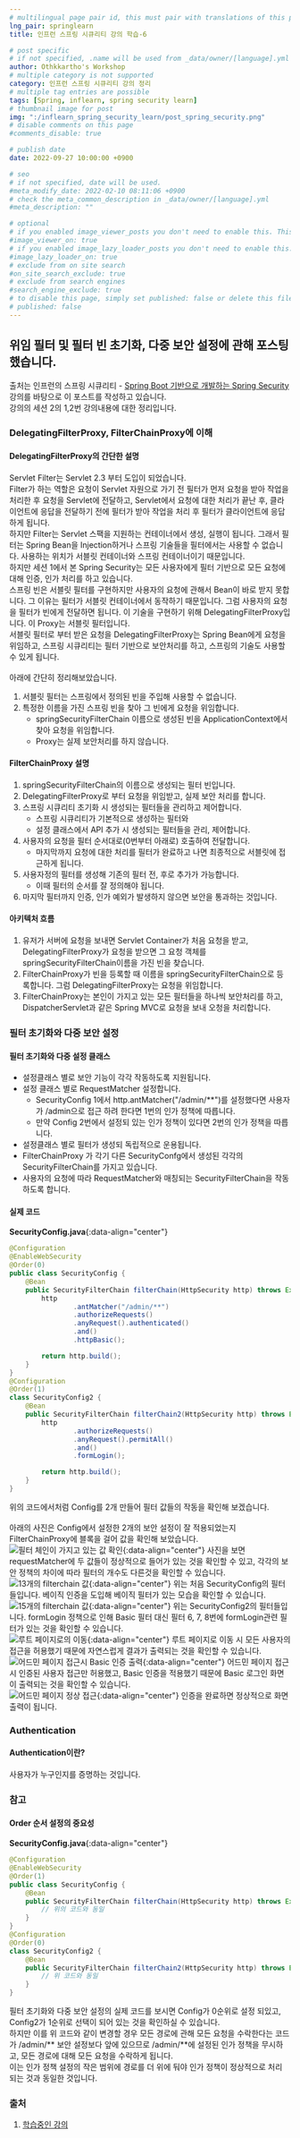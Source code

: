 ```yaml
---
# multilingual page pair id, this must pair with translations of this page. (This name must be unique)
lng_pair: springlearn
title: 인프런 스프링 시큐리티 강의 학습-6

# post specific
# if not specified, .name will be used from _data/owner/[language].yml
author: Othkkartho's Workshop
# multiple category is not supported
category: 인프런 스프링 시큐리티 강의 정리
# multiple tag entries are possible
tags: [Spring, inflearn, spring security learn]
# thumbnail image for post
img: ":/inflearn_spring_security_learn/post_spring_security.png"
# disable comments on this page
#comments_disable: true

# publish date
date: 2022-09-27 10:00:00 +0900

# seo
# if not specified, date will be used.
#meta_modify_date: 2022-02-10 08:11:06 +0900
# check the meta_common_description in _data/owner/[language].yml
#meta_description: ""

# optional
# if you enabled image_viewer_posts you don't need to enable this. This is only if image_viewer_posts = false
#image_viewer_on: true
# if you enabled image_lazy_loader_posts you don't need to enable this. This is only if image_lazy_loader_posts = false
#image_lazy_loader_on: true
# exclude from on site search
#on_site_search_exclude: true
# exclude from search engines
#search_engine_exclude: true
# to disable this page, simply set published: false or delete this file
# published: false
---
```


<!-- outline-start -->

위임 필터 및 필터 빈 초기화, 다중 보안 설정에 관해 포스팅 했습니다.
---------------------------------------------------------------

출처는 인프런의 스프링 시큐리티 - [Spring Boot 기반으로 개발하는 Spring Security](https://www.inflearn.com/course/%EC%BD%94%EC%96%B4-%EC%8A%A4%ED%94%84%EB%A7%81-%EC%8B%9C%ED%81%90%EB%A6%AC%ED%8B%B0)강의를 바탕으로 이 포스트를 작성하고 있습니다.<br>
강의의 세션 2의 1,2번 강의내용에 대한 정리입니다.

<!-- outline-end -->

### DelegatingFilterProxy, FilterChainProxy에 이해
#### DelegatingFilterProxy의 간단한 설명
Servlet Filter는 Servlet 2.3 부터 도입이 되었습니다.<br>
Filter가 하는 역할은 요청이 Servlet 자원으로 가기 전 필터가 먼저 요청을 받아 작업을 처리한 후 요청을 Servlet에 전달하고, Servlet에서 요청에 대한 처리가 끝난 후, 클라이언트에 응답을 전달하기 전에 필터가 받아 작업을 처리 후 필터가 클라이언트에 응답하게 됩니다.<br>
하지만 Filter는 Servlet 스팩을 지원하는 컨테이너에서 생성, 실행이 됩니다. 그래서 필터는 Spring Bean을 Injection하거나 스프링 기술들을 필터에서는 사용할 수 없습니다. 사용하는 위치가 서블릿 컨테이너와 스프링 컨테이너이기 때문입니다.<br>
하지만 세션 1에서 본 Spring Security는 모든 사용자에게 필터 기반으로 모든 요청에 대해 인증, 인가 처리를 하고 있습니다.<br>
스프링 빈은 서블릿 필터를 구현하지만 사용자의 요청에 관해서 Bean이 바로 받지 못합니다. 그 이유는 필터가 서블릿 컨테이너에서 동작하기 때문입니다. 그럼 사용자의 요청을 필터가 빈에게 전달하면 됩니다. 이 기술을 구현하기 위해 DelegatingFilterProxy입니다. 이 Proxy는 서블릿 필터입니다.<br>
서블릿 필터로 부터 받은 요청을 DelegatingFilterProxy는 Spring Bean에게 요청을 위임하고, 스프링 시큐리티는 필터 기반으로 보안처리를 하고, 스프링의 기술도 사용할 수 있게 됩니다.<br><br>
아래에 간단히 정리해보았습니다.
1. 서블릿 필터는 스프링에서 정의된 빈을 주입해 사용할 수 없습니다.
2. 특정한 이름을 가진 스프링 빈을 찾아 그 빈에게 요청을 위임합니다.
    - springSecurityFilterChain 이름으로 생성된 빈을 ApplicationContext에서 찾아 요청을 위임합니다.
    - Proxy는 실제 보안처리를 하지 않습니다.

#### FilterChainProxy 설명
1. springSecurityFilterChain의 이름으로 생성되는 필터 빈입니다.
2. DelegatingFilterProxy로 부터 요청을 위임받고, 실제 보안 처리를 합니다.
3. 스프링 시큐리티 초기화 시 생성되는 필터들을 관리하고 제어합니다.
    - 스프링 시큐리티가 기본적으로 생성하는 필터와
    - 설정 클래스에서 API 추가 시 생성되는 필터들을 관리, 제어합니다.
4. 사용자의 요청을 필터 순서대로(0번부터 아래로) 호출하여 전달합니다.
    - 마지막까지 요청에 대한 처리를 필터가 완료하고 나면 최종적으로 서블릿에 접근하게 됩니다.
5. 사용자정의 필터를 생성해 기존의 필터 전, 후로 추가가 가능합니다.
    - 이때 필터의 순서를 잘 정의해야 됩니다.
6. 마지막 필터까지 인증, 인가 예외가 발생하지 않으면 보안을 통과하는 것입니다.

#### 아키텍처 흐름
1. 유저가 서버에 요청을 보내면 Servlet Container가 처음 요청을 받고, DelegatingFilterProxy가 요청을 받으면 그 요청 객체를 springSecurityFilterChain이름을 가진 빈을 찾습니다.
2. FilterChainProxy가 빈을 등록할 때 이름을 springSecurityFilterChain으로 등록합니다. 그럼 DelegatingFilterProxy는 요청을 위임합니다.
3. FilterChainProxy는 본인이 가지고 있는 모든 필터들을 하나씩 보안처리를 하고, DispatcherServlet과 같은 Spring MVC로 요청을 보내 오청을 처리합니다.

### 필터 초기화와 다중 보안 설정
#### 필터 초기화와 다중 설정 클래스
- 설정클래스 별로 보안 기능이 각각 작동하도록 지원됩니다.
- 설정 클래스 별로 RequestMatcher 설정합니다.
    - SecurityConfig 1에서 http.antMatcher("/admin/**")를 설정했다면 사용자가 /admin으로 접근 하려 한다면 1번의 인가 정책에 따릅니다.
    - 만약 Config 2번에서 설정되 있는 인가 정책이 있다면 2번의 인가 정책을 따릅니다.
- 설정클래스 별로 필터가 생성되 독립적으로 운용됩니다.
- FilterChainProxy 가 각기 다른 SecurityConfg에서 생성된 각각의 SecurityFilterChain를 가지고 있습니다.
- 사용자의 요청에 따라 RequestMatcher와 매칭되는 SecurityFilterChain을 작동하도록 합니다.

#### 실제 코드
**SecurityConfig.java**{:data-align="center"}
```java
@Configuration
@EnableWebSecurity
@Order(0)
public class SecurityConfig {
    @Bean
    public SecurityFilterChain filterChain(HttpSecurity http) throws Exception {
        http
                .antMatcher("/admin/**")
                .authorizeRequests()
                .anyRequest().authenticated()
                .and()
                .httpBasic();

        return http.build();
    }
}
@Configuration
@Order(1)
class SecurityConfig2 {
    @Bean
    public SecurityFilterChain filterChain2(HttpSecurity http) throws Exception {
        http
                .authorizeRequests()
                .anyRequest().permitAll()
                .and()
                .formLogin();

        return http.build();
    }
}
```
위의 코드에서처럼 Config를 2개 만들어 필터 값들의 작동을 확인해 보겠습니다.<br><br>
아래의 사진은 Config에서 설정한 2개의 보안 설정이 잘 적용되었는지 FilterChainProxy에 블록을 걸어 값을 확인해 보았습니다.
![필터 체인이 가지고 있는 값 확인](:/inflearn_spring_security_learn/2s/6/filter_chains.jpg){:data-align="center"}
사진을 보면 requestMatcher에 두 값들이 정상적으로 들어가 있는 것을 확인할 수 있고, 각각의 보안 정책의 차이에 따라 필터의 개수도 다른것을 확인할 수 있습니다.<br>
![13개의 filterchain 값](:/inflearn_spring_security_learn/2s/6/securityconfig1.jpg){:data-align="center"}
위는 처음 SecurityConfig의 필터들입니다. 베이직 인증을 도입해 베이직 필터가 있는 모습을 확인할 수 있습니다.<br>
![15개의 filterchain 값](:/inflearn_spring_security_learn/2s/6/securityconfig2.jpg){:data-align="center"}
위는 SecurityConfig2의 필터들입니다. formLogin 정책으로 인해 Basic 필터 대신 필터 6, 7, 8번에 formLogin관련 필터가 있는 것을 확인할 수 있습니다.<br>
![루트 페이지로의 이동](:/inflearn_spring_security_learn/2s/6/root_page.jpg){:data-align="center"}
루트 페이지로 이동 시 모든 사용자의 접근을 허용했기 때문에 자연스럽게 결과가 출력되는 것을 확인할 수 있습니다.<br>
![어드민 페이지 접근시 Basic 인증 출력](:/inflearn_spring_security_learn/2s/6/admin_page.jpg){:data-align="center"}
어드민 페이지 접근 시 인증된 사용자 접근만 허용했고, Basic 인증을 적용했기 때문에 Basic 로그인 화면이 출력되는 것을 확인할 수 있습니다.<br>
![어드민 페이지 정상 접근](:/inflearn_spring_security_learn/2s/6/admin_page.jpg){:data-align="center"}
인증을 완료하면 정상적으로 화면 출력이 됩니다.

### Authentication
#### Authentication이란?
사용자가 누구인지를 증명하는 것입니다.


### 참고
#### Order 순서 설정의 중요성
**SecurityConfig.java**{:data-align="center"}
```java
@Configuration
@EnableWebSecurity
@Order(1)
public class SecurityConfig {
    @Bean
    public SecurityFilterChain filterChain(HttpSecurity http) throws Exception {
        // 위의 코드와 동일
    }
}
@Configuration
@Order(0)
class SecurityConfig2 {
    @Bean
    public SecurityFilterChain filterChain2(HttpSecurity http) throws Exception {
        // 위 코드와 동일
    }
}
```
필터 초기화와 다중 보안 설정의 실제 코드를 보시면 Config가 0순위로 설정 되있고, Config2가 1순위로 선택이 되어 있는 것을 확인하실 수 있습니다.<br>
하지만 이를 위 코드와 같이 변경할 경우 모든 경로에 관해 모든 요청을 수락한다는 코드가 /admin/** 보안 설정보다 앞에 있으므로 /admin/**에 설정된 인가 정책을 무시하고, 모든 경로에 대해 모든 요청을 수락하게 됩니다.<br>
이는 인가 정책 설정의 작은 범위에 경로를 더 위에 둬야 인가 정책이 정상적으로 처리 되는 것과 동일한 것입니다.


### 출처
1. [학습중인 강의](https://www.inflearn.com/course/%EC%BD%94%EC%96%B4-%EC%8A%A4%ED%94%84%EB%A7%81-%EC%8B%9C%ED%81%90%EB%A6%AC%ED%8B%B0)